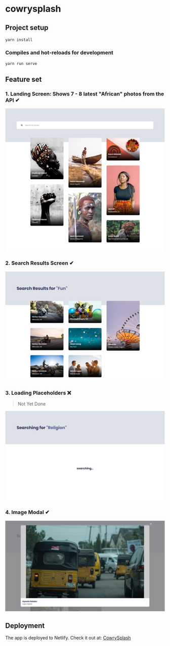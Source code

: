 # cowrysplash

## Project setup

```
yarn install
```

### Compiles and hot-reloads for development

```
yarn run serve
```

## Feature set

### 1. Landing Screen: Shows 7 - 8 latest "African" photos from the API ✔

![Feature Set 1 - show 7 - 8 latest photos](src/assets/images/fs1.jpg)

### 2. Search Results Screen ✔

![Feature Set 2 - show search results](src/assets/images/fs2.jpg)

### 3. Loading Placeholders ❌

> Not Yet Done

![Feature Set 3 - show Loading Placeholders - Skeleton screen](src/assets/images/fs3.jpg)

### 4. Image Modal ✔

![Feature Set 4 - show image modal](src/assets/images/fs4.jpg)

## Deployment

The app is deployed to Netlify. Check it out at: [CowrySplash](https://cowrysplash-adebiyi-adedotun.netlify.com/)
